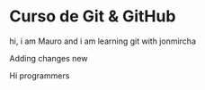 # Curso de Git & GitHub 

hi, i am Mauro and i am learning git with jonmircha

Adding changes new 

Hi programmers